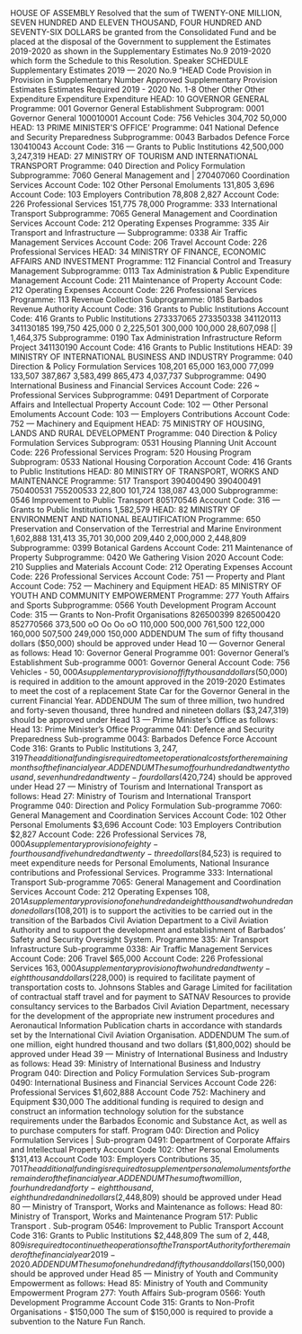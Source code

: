 HOUSE OF ASSEMBLY
Resolved that the sum of TWENTY-ONE MILLION, SEVEN HUNDRED AND ELEVEN THOUSAND, FOUR HUNDRED AND SEVENTY-SIX DOLLARS be granted from the Consolidated Fund and be placed at the disposal of the Government to supplement the Estimates 2019-2020 as shown in the Supplementary Estimates No.9 2019-2020 which form the Schedule to this Resolution.
Speaker
SCHEDULE
Supplementary Estimates 2019 — 2020 No.9
“HEAD Code Provision in Provision in Supplementary Number Approved Supplementary Provision Estimates Estimates Required 2019 - 2020 No. 1-8 Other Other Other Expenditure Expenditure Expenditure HEAD: 10 GOVERNOR GENERAL Programme: 001 Governor General Establishment Subprogram: 0001 Governor General 100010001 Account Code: 756 Vehicles 304,702 50,000 HEAD: 13 PRIME MINISTER'S OFFICE’ Programme: 041 National Defence and Security Preparedness Subprogramme: 0043 Barbados Defence Force 130410043 Account Code: 316 — Grants to Public Institutions 42,500,000 3,247,319 HEAD: 27 MINISTRY OF TOURISM AND INTERNATIONAL TRANSPORT Programme: 040 Direction and Policy Formulation Subprogramme: 7060 General Management and | 270407060 Coordination Services Account Code: 102 Other Personal Emoluments 131,805 3,696 Account Code: 103 Employers Contribution 78,808 2,827 Account Code: 226 Professional Services 151,775 78,000
Programme: 333 International Transport Subprogramme: 7065 General Management and Coordination Services Account Code: 212 Operating Expenses Programme: 335 Air Transport and Infrastructure — Subprogramme: 0338 Air Traffic Management Services Account Code: 206 Travel Account Code: 226 Professional Services HEAD: 34 MINISTRY OF FINANCE, ECONOMIC AFFAIRS AND INVESTMENT Programme: 112 Financial Control and Treasury Management Subprogramme: 0113 Tax Administration & Public Expenditure Management Account Code: 211 Maintenance of Property Account Code: 212 Operating Expenses Account Code: 226 Professional Services Programme: 113 Revenue Collection Subprogramme: 0185 Barbados Revenue Authority Account Code: 316 Grants to Public Institutions Account Code: 416 Grants to Public Institutions 273337065 273350338 341120113 341130185 199,750 425,000 0 2,225,501 300,000 100,000 28,607,098 [| 1,464,375
Subprogramme: 0190 Tax Administration Infrastructure Reform Project
341130190
Account Code: 416 Grants to Public Institutions
HEAD: 39 MINISTRY OF INTERNATIONAL BUSINESS AND INDUSTRY
Programme: 040 Direction & Policy Formulation Services
108,201
65,000
163,000
77,099
133,507
387,867
3,583,499
865,473
4,037,737
Subprogramme: 0490 International Business and Financial Services Account Code: 226 ~ Professional Services Subprogramme: 0491 Department of Corporate Affairs and Intellectual Property Account Code: 102 — Other Personal Emoluments Account Code: 103 — Employers Contributions Account Code: 752 — Machinery and Equipment HEAD: 75 MINISTRY OF HOUSING, LANDS AND RURAL DEVELOPMENT Programme: 040 Direction & Policy Formulation Services Subprogram: 0531 Housing Planning Unit Account Code: 226 Professional Services Program: 520 Housing Program Subprogram: 0533 National Housing Corporation Account Code: 416 Grants to Public Institutions HEAD: 80 MINISTRY OF TRANSPORT, WORKS AND MAINTENANCE Programme: 517 Transport 390400490 390400491 750400531 755200533 22,800 101,724 138,087 43,000
Subprogramme: 0546 Improvement to Public Transport
805170546
Account Code: 316 — Grants to Public Institutions
1,582,579
HEAD: 82 MINISTRY OF ENVIRONMENT AND NATIONAL BEAUTIFICATION
Programme: 650 Preservation and Conservation of the Terrestrial and Marine Environment
1,602,888
131,413
35,701
30,000
209,440
2,000,000
2,448,809
Subprogramme: 0399 Botanical Gardens Account Code: 211 Maintenance of Property Subprogramme: 0420 We Gathering Vision 2020 Account Code: 210 Supplies and Materials Account Code: 212 Operating Expenses Account Code: 226 Professional Services Account Code: 751 — Property and Plant Account Code: 752 — Machinery and Equipment HEAD: 85 MINISTRY OF YOUTH AND COMMUNITY EMPOWERMENT Programme: 277 Youth Affairs and Sports Subprogramme: 0566 Youth Development Program Account Code: 315 — Grants to Non-Profit Organisations 826500399 826500420 852770566 373,500 oO Oo Oo oO 110,000
500,000
761,500
122,000
160,000
507,500
249,000
150,000
ADDENDUM
The sum of fifty thousand dollars ($50,000) should be approved under Head 10 — Governor General as follows:
Head 10: Governor General Programme 001: Governor General’s Establishment Sub-programme 0001: Governor General Account Code: 756 Vehicles - $50,000
A supplementary provision of fifty thousand dollars ($50,000) is required in addition to the amount approved in the 2019-2020 Estimates to meet the cost of a replacement State Car for the Governor General in the current Financial Year.
ADDENDUM
The sum of three million, two hundred and forty-seven thousand, three hundred and nineteen dollars ($3,247,319) should be approved under Head 13 — Prime Minister’s Office as follows:
Head 13:
Prime Minister’s Office
Programme 041: Defence and Security Preparedness
Sub-programme 0043: Barbados Defence Force
Account Code 316:
Grants to Public Institutions
$3,247,319
The additional funding is required to meet operational costs for the remaining months of the financial year.
ADDENDUM
The sum of four hundred and twenty thousand, seven hundred and twenty-four dollars ($420,724) should be approved under Head 27 — Ministry of Tourism and International Transport as follows:
Head 27: Ministry of Tourism and International Transport Programme 040: Direction and Policy Formulation Sub-programme 7060: General Management and Coordination Services Account Code: 102 Other Personal Emoluments $3,696 Account Code: 103 Employers Contribution $2,827 Account Code: 226 Professional Services $78,000
A supplementary provision of eighty-four thousand five hundred and twenty-three dollars ($84,523) is required to meet expenditure needs for Personal Emoluments, National Insurance contributions and Professional Services.
Programme 333:
International Transport
Sub-programme 7065: General Management and Coordination Services
Account Code: 212
Operating Expenses
$108,201
A supplementary provision of one hundred and eight thousand two hundred and one dollars ($108,201) is to support the activities to be carried out in the transition of the Barbados Civil Aviation Department to a Civil Aviation Authority and to support the development and establishment of Barbados’ Safety and Security Oversight System.
Programme 335: Air Transport Infrastructure Sub-programme 0338: Air Traffic Management Services Account Code: 206 Travel $65,000 Account Code: 226 Professional Services $163,000
A supplementary provision of two hundred and twenty-eight thousand dollars ($228,000) is required to facilitate payment of transportation costs to. Johnsons Stables and Garage Limited for facilitation of contractual staff travel and for payment to SATNAV Resources to provide consultancy services to the Barbados Civil Aviation Department, necessary for the development of the appropriate new instrument procedures and Aeronautical Information Publication charts in accordance with standards set by the International Civil Aviation Organisation.
ADDENDUM
The sum.of one million, eight hundred thousand and two dollars ($1,800,002) should be approved under Head 39 — Ministry of International Business and Industry as follows:
Head 39: Ministry of International Business and Industry Program 040: Direction and Policy Formulation Services Sub-program 0490: International Business and Financial Services Account Code 226: Professional Services $1,602,888 Account Code 752: Machinery and Equipment $30,000
The additional funding is required to design and construct an information technology solution for the substance requirements under the Barbados Economic and Substance Act, as well as to purchase computers for staff.
Program 040: Direction and Policy Formulation Services | Sub-program 0491: Department of Corporate Affairs and Intellectual Property Account Code 102: Other Personal Emoluments $131,413 Account Code 103: Employers Contributions $35,701
The additional funding is required to supplement personal emoluments for the remainder of the financial year.
ADDENDUM
The sum of two million, four hundred and forty-eight thousand, eight hundred and nine dollars ($2,448,809) should be approved under Head 80 — Ministry of Transport, Works and Maintenance as follows:
Head 80: Ministry of Transport, Works and Maintenance Program 517: Public Transport . Sub-program 0546: Improvement to Public Transport Account Code 316: Grants to Public Institutions $2,448,809
The sum of $2,448,809 is required to continue the operations of the Transport Authority for the remainder of the financial year 2019-2020.
ADDENDUM
The sum of one hundred and fifty thousand dollars ($150,000) should be approved under Head 85 — Ministry of Youth and Community Empowerment as follows:
Head 85: Ministry of Youth and Community Empowerment Program 277: Youth Affairs Sub-program 0566: Youth Development Programme Account Code 315: Grants to Non-Profit Organisations - $150,000
The sum of $150,000 is required to provide a subvention to the Nature Fun Ranch.

